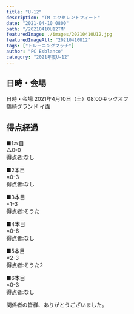 ```yaml
---
title: "U-12"
description: "TM エクセレントフィート"
date: "2021-04-10 0800"
path: "/20210410U12TM"
featuredImage: ./images/20210410U12.jpg
featuredImageAlt: "20210410U12"
tags: ["トレーニングマッチ"]
author: "FC Esblanco"
category: "2021年度U-12"
---
```


## 日時・会場

日時・会場
2021年4月10日（土）08:00キックオフ  
篠崎グランド イ面

## 得点経過

■1本目  
△0-0  
得点者:なし

■2本目  
×0-3  
得点者:なし

■3本目  
×1-3  
得点者:そうた

■4本目  
×0-6  
得点者:なし

■5本目  
×2-3  
得点者:そうた2

■6本目  
×0-3  
得点者:なし

関係者の皆様、ありがとうございました。

